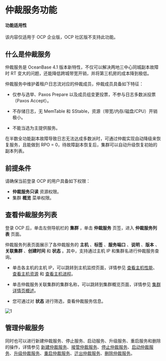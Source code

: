 # 仲裁服务功能

<main id="notice" type='notice'>
<h4>功能适用性</h4>
<p>该内容仅适用于 OCP 企业版，OCP 社区版不支持此功能。</p>
</main>

## 什么是仲裁服务

仲裁服务是 OceanBase 4.1 版本新特性，不仅可以解决两地三中心同城副本故障时 RT 变大的问题，还能降低跨城带宽开销，并将第三机房的成本降到极低。

仲裁服务中维护着租户日志流对应的仲裁成员，仲裁成员具备如下特征：

* 仅参与选举、Paxos Prepare 以及成员组变更投票，不参与日志多数派投票（Paxos Accept）。

* 不存储日志，无 MemTable 和 SStable，资源（带宽/内存/磁盘/CPU）开销极小。

* 不能当选为主提供服务。

在半数全功能副本故障导致日志无法达成多数派时，可通过仲裁实现自动降级来恢复服务，且能做到 RPO = 0，待故障副本恢复后，集群可以自动升级恢复初始的副本列表。

## 前提条件

请确保当前登录 OCP 的用户具备如下权限：

* **仲裁服务只读** 资源权限。
* 集群 **概览** 菜单权限。

## 查看仲裁服务列表

登录 OCP 后，单击左侧导航栏的 **集群** ，单击 **仲裁服务** 页签，进入 **仲裁服务列表** 页面。

仲裁服务列表页面展示了各仲裁服务的 **主机** 、**标签** 、**服务端口** 、**说明** 、**版本** 、**关联集群** 、**创建时间** 和 **状态** 。其中，支持通过主机 IP 和集群名进行仲裁服务查询。

* 单击各主机的主机 IP，可以跳转到主机监控页面，详情参见 [查看主机性能](../../880.manage-performance-monitoring/100.performance-monitoring-overview/300.view-host-performance.md)、[查看主机资源](../../880.manage-performance-monitoring/100.performance-monitoring-overview/700.view-host-resources.md) 和 [查看主机进程](../../880.manage-performance-monitoring/100.performance-monitoring-overview/750.view-host-process.md)。

* 单击仲裁服务关联集群的集群名称，可以跳转到集群概览页面，详情参见 [集群详情页概述](../300.manage-a-cluster/200.overview-of-the-cluster-details-page.md)。

* 您可通过对 **状态** 进行筛选，查看仲裁服务信息。

![1](https://obbusiness-private.oss-cn-shanghai.aliyuncs.com/doc/img/ocp/422/%E4%BB%B2%E8%A3%81%E6%9C%8D%E5%8A%A1.png)

## 管理仲裁服务

同时也可以进行新建仲裁服务、停止服务、启动服务、升级服务、重启服务和删除的操作，详情参见 [新建仲裁服务](200.create-arbitration-services.md)、[接管仲裁服务](250.take-over-arbitration-serveices.md)、[停止仲裁服务](300.stop-arbitration-services.md)、[启动仲裁服务](400.start-arbitration-services.md)、[升级仲裁服务](500.upgrade-arbitration-services.md)、[重启仲裁服务](600.restart-arbitration-services.md)、[迁出仲裁服务](650.migrate-an-arbitration-service.md)、[删除仲裁服务](700.delete-arbitration-services.md)。
